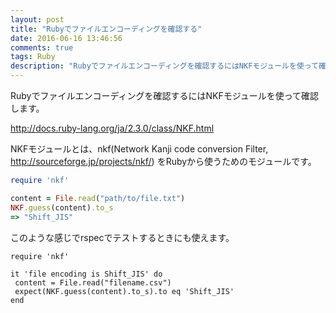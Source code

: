 ```yaml
---
layout: post
title: "Rubyでファイルエンコーディングを確認する"
date: 2016-06-16 13:46:56
comments: true
tags: Ruby
description: "Rubyでファイルエンコーディングを確認するにはNKFモジュールを使って確認します。またrspecでの利用方法を紹介します。"
---
```


Rubyでファイルエンコーディングを確認するにはNKFモジュールを使って確認します。

http://docs.ruby-lang.org/ja/2.3.0/class/NKF.html

NKFモジュールとは、nkf(Network Kanji code conversion Filter, http://sourceforge.jp/projects/nkf/) をRubyから使うためのモジュールです。


```ruby
require 'nkf'

content = File.read("path/to/file.txt")
NKF.guess(content).to_s
=> "Shift_JIS"

```

このような感じでrspecでテストするときにも使えます。


```
require 'nkf'

it 'file encoding is Shift_JIS' do
 content = File.read("filename.csv")
 expect(NKF.guess(content).to_s).to eq 'Shift_JIS'
end

```
